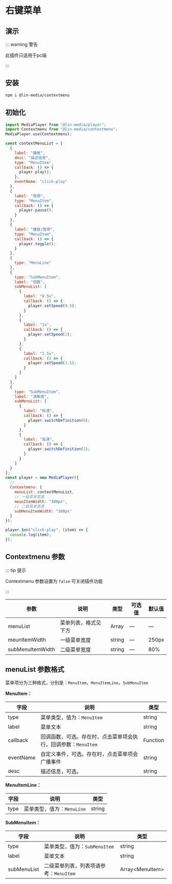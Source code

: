 # 右键菜单

## 演示

<contextmenu-use />


::: warning 警告

此插件只适用于pc端

:::

## 安装

```bash
npm i @lin-media/contextmenu
```

## 初始化

```javascript
import MediaPlayer from "@lin-media/player";
import Contextmenu from "@lin-media/contextmenu";
MediaPlayer.use(Contextmenu);

const contextMenuList = [
  {
    label: "播放",
    desc: "描述信息",
    type: "MenuItem",
    callback: () => {
      player.play();
    },
    eventName: "click-play"
  },
  {
    label: "暂停",
    type: "MenuItem",
    callback: () => {
      player.pause();
    }
  },
  {
    label: "播放/暂停",
    type: "MenuItem",
    callback: () => {
      player.toggle();
    }
  },
  {
    type: "MenuLine"
  },
  {
    type: "SubMenuItem",
    label: "倍数",
    subMenuList: [
      {
        label: "0.5x",
        callback: () => {
          player.setSpeed(0.5);
        }
      },
      {
        label: "1x",
        callback: () => {
          player.setSpeed(1);
        }
      },
      {
        label: "1.5x",
        callback: () => {
          player.setSpeed(1.5);
        }
      }
    ]
  },
  {
    type: "SubMenuItem",
    label: "清晰度",
    subMenuList: [
      {
        label: "标清",
        callback: () => {
          player.switchDefinition(0);
        }
      },
      {
        label: "高清",
        callback: () => {
          player.switchDefinition(1);
        }
      }
    ]
  }
];
const player = new MediaPlayer({
  // ...
  Contextmenu: {
    menuList: contextMenuList,
    // 一级菜单宽度
    meunItemWidth: "300px",
    // 二级菜单宽度
    subMenuItemWidth: "100px"
  }
});

player.$on("click-play", (item) => {
  console.log(item);
});
```

## Contextmenu 参数

::: tip 提示

Contextmenu 参数设置为 `false` 可关闭插件功能

:::

| 参数             | 说明                 | 类型   | 可选值 | 默认值 |
| ---------------- | -------------------- | ------ | ------ | ------ |
| menuList         | 菜单列表，格式见下方 | Array  | —      | —      |
| meunItemWidth    | 一级菜单宽度         | string | —      | 250px  |
| subMenuItemWidth | 二级菜单宽度         | string | —      | 80%    |

## menuList 参数格式

菜单项分为三种格式，分别是：`MenuItem`，`MenuItemLine`，`SubMenuItem`

**MenuItem：**

| 字段      | 说明                                                           | 类型     |
| --------- | -------------------------------------------------------------- | -------- |
| type      | 菜单类型，值为：`MenuItem`                                     | string   |
| label     | 菜单文本                                                       | string   |
| callback  | 回调函数，可选。存在时，点击菜单项会执行，回调参数：`MenuItem` | Function |
| eventName | 自定义事件，可选。存在时，点击菜单项会广播事件                 | string   |
| desc      | 描述信息，可选。                                               | string   |

**MenuItemLine：**

| 字段 | 说明                       | 类型   |
| ---- | -------------------------- | ------ |
| type | 菜单类型，值为：`MenuLine` | string |

**SubMenuItem：**

| 字段        | 说明                                   | 类型                  |
| ----------- | -------------------------------------- | --------------------- |
| type        | 菜单类型，值为：`SubMenuItem`          | string                |
| label       | 菜单文本                               | string                |
| subMenuList | 二级菜单列表，列表项请参考：`MenuItem` | Array&lt;MenuItem&gt; |
